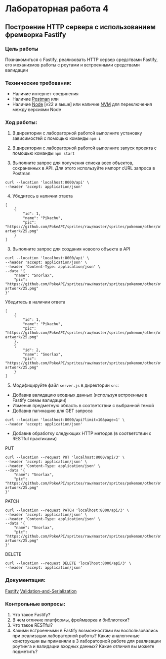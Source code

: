 # Лабораторная работа 4
## Построение HTTP сервера с использованием фремворка Fastify
### Цель работы
Познакомиться с Fastify, реализовать HTTP сервер средствами Fastify, его механизмов работы с роутами и встроенными средствами валидации

### Технические требования:
- Наличие интернет-соединения
- Наличие [Postman](https://www.postman.com/downloads/) или 
- Наличие [Node](https://docs.docker.com/desktop/) [v22 и выше] или наличие [NVM](https://github.com/nvm-sh/nvm) для переключения между версиями Node

### Ход работы:
1. В директории с лабораторной работой выполните установку зависимостей с помощью команды `npm i`

2. В директории с лабораторной работой выполните запуск проекта с помощью команды `npm start`

3. Выполните запрос для получения списка всех объектов, сохраненных в API. Для этого используйте импорт cURL запроса в Postman
```
curl --location 'localhost:8000/api' \
--header 'accept: application/json'
```

4. Убедитесь в наличии ответа
```
[
    {
        "id": 1,
        "name": "Pikachu",
        "pic": "https://github.com/PokeAPI/sprites/raw/master/sprites/pokemon/other/official-artwork/25.png"
    }
]
```

3. Выполните запрос для создания новоого объекта в API
```
curl --location 'localhost:8000/api' \
--header 'accept: application/json' \
--header 'Content-Type: application/json' \
--data '{
    "name": "Snorlax",
    "pic": "https://github.com/PokeAPI/sprites/raw/master/sprites/pokemon/other/official-artwork/25.png"
}'
```

Убедитесь в наличии ответа
```
[
    {
        "id": 1,
        "name": "Pikachu",
        "pic": "https://github.com/PokeAPI/sprites/raw/master/sprites/pokemon/other/official-artwork/25.png"
    },
    {
        "id": 2,
        "name": "Snorlax",
        "pic": "https://github.com/PokeAPI/sprites/raw/master/sprites/pokemon/other/official-artwork/25.png"
    }
]
```


5. Модифицируйте файл `server.js` в директории `src`:
- Добавив валидацию входных данных (используя встроенные в Fastify схемы валидации)
- Изменив предметную область в соответствии с выбранной темой
- Добавив пагинацию для GET запроса
```
curl --location 'localhost:8000/api?limit=10&page=1' \
--header 'accept: application/json'
```


- Добавив обработку следующих HTTP методов (в соответствии с RESTful практиками)

PUT
```
curl --location --request PUT 'localhost:8000/api/3' \
--header 'accept: application/json' \
--header 'Content-Type: application/json' \
--data '{
    "name": "Snorlax",
    "pic": "https://github.com/PokeAPI/sprites/raw/master/sprites/pokemon/other/official-artwork/25.png"
}'
```


PATCH
```
curl --location --request PATCH 'localhost:8000/api/3' \
--header 'accept: application/json' \
--header 'Content-Type: application/json' \
--data '{
    "name": "Snorlax",
    "pic": "https://github.com/PokeAPI/sprites/raw/master/sprites/pokemon/other/official-artwork/25.png"
}'
```

DELETE
```
curl --location --request DELETE 'localhost:8000/api/3' \
--header 'accept: application/json'
```

### Документация:

[Fastify](https://fastify.dev/)
[Validation-and-Serialization](https://fastify.dev/docs/latest/Reference/Validation-and-Serialization/#validation)

### Контрольные вопросы:
1. Что такое Fastify? 
2. В чем отличие платформы, фреймворка и библиотеки?
3. Что такое RESTful?
4. Какими встроенными в Fastify возможностями вы воспользовались при реализации лабораторной работы? Какие аналогичные конструкции вы применяли в 3 лабораторной работе для реализации роутинга и валидации входных данных? Какие отличия вы можете подметить?